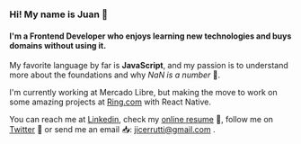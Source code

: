 ### Hi! My name is Juan 👋
#### I'm a Frontend Developer who enjoys learning new technologies and buys domains without using it.

My favorite language by far is __JavaScript__, and my passion is to understand more about the foundations and why _NaN is a number_ 🤔.

I'm currently working at Mercado Libre, but making the move to work on some amazing projects at [Ring.com](https://www.ring.com) with React Native.

You can reach me at [Linkedin](https://www.linkedin.com/in/juancerrutti/), check my [online resume](https://juancerrutti.me) 📃, follow me on [Twitter](https://twitter.com/jicerrutti) 📢 or send me an email 📥: jicerrutti@gmail.com .

